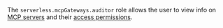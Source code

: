 The `serverless.mcpGateways.auditor` role allows the user to view info on [MCP servers](../../../ai-studio/concepts/mcp-hub/index.md#servers) and their [access permissions](../../../iam/concepts/access-control/roles.md).
